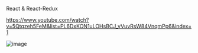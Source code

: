 React & React-Redux

https://www.youtube.com/watch?v=5Qtqzeh5FeM&list=PL6DxKON1uLOHsBCJ_vVuvRsW84VnqmPp6&index=1

![image](https://user-images.githubusercontent.com/46299529/178712629-0c832f86-c238-4f70-949c-307d3ed7b5d5.png)
